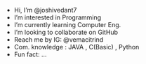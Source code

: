 - Hi, I’m @joshivedant7
- I’m interested in Programming
- I’m currently learning Computer Eng.
- I’m looking to collaborate on GitHub
- Reach me by IG: @vemacitrind
- Com. knowledge : JAVA , C(Basic) , Python
- Fun fact: ...

<!---
joshivedant7/joshivedant7 is a ✨ special ✨ repository because its `README.md` (this file) appears on your GitHub profile.
You can click the Preview link to take a look at your changes.
--->
